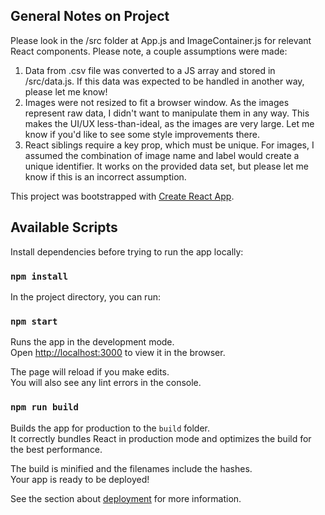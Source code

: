 ## General Notes on Project

Please look in the /src folder at App.js and ImageContainer.js for relevant React components. Please note, a couple assumptions were made:
1. Data from .csv file was converted to a JS array and stored in /src/data.js. If this data was expected to be handled in another way, please let me know!
1. Images were not resized to fit a browser window. As the images represent raw data, I didn't want to manipulate them in any way. This makes the UI/UX less-than-ideal, as the images are very large. Let me know if you'd like to see some style improvements there.
1. React siblings require a key prop, which must be unique. For images, I assumed the combination of image name and label would create a unique identifier. It works on the provided data set, but please let me know if this is an incorrect assumption.

This project was bootstrapped with [Create React App](https://github.com/facebook/create-react-app).

## Available Scripts

Install dependencies before trying to run the app locally:

### `npm install`


In the project directory, you can run:

### `npm start`

Runs the app in the development mode.<br>
Open [http://localhost:3000](http://localhost:3000) to view it in the browser.

The page will reload if you make edits.<br>
You will also see any lint errors in the console.

### `npm run build`

Builds the app for production to the `build` folder.<br>
It correctly bundles React in production mode and optimizes the build for the best performance.

The build is minified and the filenames include the hashes.<br>
Your app is ready to be deployed!

See the section about [deployment](https://facebook.github.io/create-react-app/docs/deployment) for more information.
